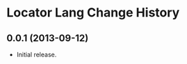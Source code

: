 Locator Lang Change History
===========================

0.0.1 (2013-09-12)
------------------

* Initial release.

